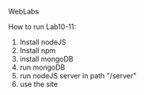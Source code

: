 WebLabs




How to run Lab10-11:
1. Install nodeJS
2. Install npm
3. install mongoDB
4. run mongoDB
5. run nodeJS server in path "/server"
6. use the site

